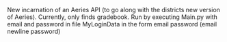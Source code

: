 New incarnation of an Aeries API (to go along with the districts new version of Aeries). Currently, only finds gradebook. Run by executing Main.py with email and password in file MyLoginData in the form
email
password
(email newline password)
